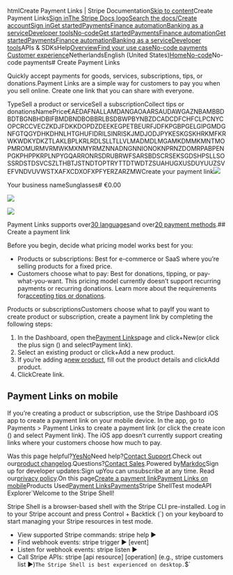 htmlCreate Payment Links | Stripe Documentation[Skip to content](#main-content)Create Payment Links[Sign in](https://dashboard.stripe.com/login?redirect=https%3A%2F%2Fdocs.stripe.com%2Fno-code%2Fpayment-links)[The Stripe Docs logo](/)[Search the docs/](#)[Create account](https://dashboard.stripe.com/register/payment_links)[Sign in](https://dashboard.stripe.com/login?redirect=https%3A%2F%2Fdocs.stripe.com%2Fno-code%2Fpayment-links)[Get started](/get-started)[Payments](/payments)[Finance automation](/finance-automation)[Banking as a service](/financial-services)[Developer tools](/development)[No-code](/no-code)[Get started](/get-started)[Payments](/payments)[Finance automation](/finance-automation)[](#)[Get started](/get-started)[Payments](/payments)[Finance automation](/finance-automation)[Banking as a service](/financial-services)[Developer tools](/development)[](#)APIs & SDKsHelp[Overview](/docs/no-code)[Find your use case](/docs/no-code/get-started)[No-code payments](#)
[Customer experience](#)NetherlandsEnglish (United States)[](#)[](#)[Home](/docs)[No-code](/docs/no-code)No-code payments# Create Payment Links

Quickly accept payments for goods, services, subscriptions, tips, or donations.Payment Links are a simple way for customers to pay you when you sell online. Create one link that you can share with everyone.

TypeSell a product or serviceSell a subscriptionCollect tips or donationsNamePrice€AEDAFNALLAMDANGAOAARSAUDAWGAZNBAMBBDBDTBGNBHDBIFBMDBNDBOBBRLBSDBWPBYNBZDCADCDFCHFCLPCNYCOPCRCCVECZKDJFDKKDOPDZDEEKEGPETBEURFJDFKPGBPGELGIPGMDGNFGTQGYDHKDHNLHTGHUFIDRILSINRISKJMDJODJPYKESKGSKHRKMFKRWKWDKYDKZTLAKLBPLKRLRDLSLLTLLVLMADMDLMGAMKDMMKMNTMOPMROMURMVRMWKMXNMYRMZNNADNGNNIONOKNPRNZDOMRPABPENPGKPHPPKRPLNPYGQARRONRSDRUBRWFSARSBDSCRSEKSGDSHPSLLSOSSRDSTDSVCSZLTHBTJSTNDTOPTRYTTDTWDTZSUAHUGXUSDUYUUZSVEFVNDVUVWSTXAFXCDXOFXPFYERZARZMWCreate your payment link![](https://b.stripecdn.com/docs-statics-srv/assets/0bf124f94479ea72ead56c0aad4e7557.svg)

Your business nameSunglasses# €0.00

![](https://b.stripecdn.com/docs-statics-srv/assets/2fc0a8c0d6698e8ecd951d3c8137aa89.svg)

![](https://b.stripecdn.com/docs-statics-srv/assets/c63e01cc65f29058b5709a0b8bcabf8b.svg)

Payment Links supports over[30 languages](https://support.stripe.com/questions/supported-languages-for-stripe-checkout-and-payment-links)and over[20 payment methods](https://stripe.com/docs/payments/payment-methods/integration-options#payment-method-product-support).## Create a payment link

Before you begin, decide what pricing model works best for you:

- Products or subscriptions: Best for e-commerce or SaaS where you’re selling products for a fixed price.
- Customers choose what to pay: Best for donations, tipping, or pay-what-you-want. This pricing model currently doesn’t support recurring payments or recurring donations. Learn more about the requirements for[accepting tips or donations](https://support.stripe.com/questions/requirements-for-accepting-tips-or-donations).

Products or subscriptionsCustomers choose what to payIf you want to create product or subscription, create a payment link by completing the following steps:

1. In the Dashboard, open the[Payment Links](https://dashboard.stripe.com/payment-links/create/standard-pricing)page and click+New(or click the plus sign () and selectPayment link).
2. Select an existing product or click+Add a new product.
3. If you’re adding a[new product](/products-prices/getting-started), fill out the product details and clickAdd product.
4. ClickCreate link.

## Payment Links on mobile

If you’re creating a product or subscription, use the Stripe Dashboard iOS app to create a payment link on your mobile device. In the app, go to Payments > Payment Links to create a payment link (or click the create icon () and select Payment link). The iOS app doesn’t currently support creating links where your customers choose how much to pay.

Was this page helpful?[Yes](#)[No](#)Need help?[Contact Support](https://support.stripe.com/).Check out our[product changelog](https://stripe.com/blog/changelog).Questions?[Contact Sales](https://stripe.com/contact/sales).Powered by[Markdoc](https://markdoc.dev)Sign up for developer updates:Sign upYou can unsubscribe at any time. Read our[privacy policy](https://stripe.com/privacy).On this page[Create a payment link](#create-a-payment-link)[Payment Links on mobile](#mobile)Products Used[Payment Links](/payments/payment-links)[Payments](/payments)Stripe ShellTest modeAPI Explorer[](https://stripe.com/docs/stripe-cli#install)`Welcome to the Stripe Shell!

Stripe Shell is a browser-based shell with the Stripe CLI pre-installed. Log in to your
Stripe account and press Control + Backtick (`) on your keyboard to start managing your Stripe
resources in test mode.

- View supported Stripe commands: stripe help ▶️
- Find webhook events: stripe trigger ▶️ [event]
- Listen for webhook events: stripe listen ▶
- Call Stripe APIs: stripe [api resource] [operation] (e.g., stripe customers list ▶️)`The Stripe Shell is best experienced on desktop.`$`